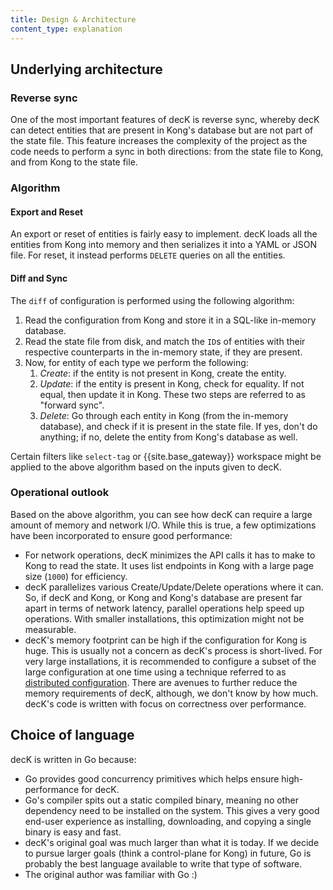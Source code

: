 ```yaml
---
title: Design & Architecture
content_type: explanation
---
```


## Underlying architecture

### Reverse sync

One of the most important features of decK is reverse sync, whereby decK can
detect entities that are present in Kong's database but are not part of the
state file.
This feature increases the complexity of the project as the code needs to
perform a sync in both directions: from the state file to Kong, and from Kong
to the state file.

### Algorithm

#### Export and Reset

An export or reset of entities is fairly easy to implement.
decK loads all the entities from Kong into memory and then serializes
it into a YAML or JSON file. For reset, it instead performs `DELETE` queries
on all the entities.

#### Diff and Sync

The `diff` of configuration is performed using the following algorithm:

1. Read the configuration from Kong and store it in a SQL-like in-memory
   database.
1. Read the state file from disk, and match the `ID`s of entities with their
   respective counterparts in the in-memory state, if they are present.
1. Now, for entity of each type we perform the following:
   1. *Create*: if the entity is not present in Kong, create the entity.
   1. *Update*: if the entity is present in Kong, check for equality. If not
      equal, then update it in Kong. These two steps are referred to as
      "forward sync".
   1. *Delete*: Go through each entity in Kong (from the in-memory database),
      and check if it is present in the state file. If yes, don't do anything;
      if no, delete the entity from Kong's database as well.

Certain filters like `select-tag` or {{site.base_gateway}} workspace might be applied
to the above algorithm based on the inputs given to decK.

### Operational outlook

Based on the above algorithm, you can see how decK can require a large amount
of memory and network I/O. While this is true, a few optimizations have
been incorporated to ensure good performance:
- For network operations, decK minimizes the API calls it has to make to Kong
  to read the state. It uses list endpoints in Kong with a large page size
  (`1000`) for efficiency.
- decK parallelizes various Create/Update/Delete operations where it can. So,
  if decK and Kong, or Kong and Kong's database are present far apart in terms
  of network latency, parallel operations help speed up operations.
  With smaller installations, this optimization might not be measurable.
- decK's memory footprint can be high if the configuration for Kong is huge.
  This is usually not a concern as decK's process is short-lived. For very
  large installations, it is recommended to configure a subset of
  the large configuration at one time using a technique referred to as
  [distributed configuration](/deck/{{page.release}}/guides/distributed-configuration/).
  There are avenues to further reduce the memory requirements of decK,
  although, we don't know by how much. decK's code is written with focus on
  correctness over performance.

## Choice of language

decK is written in Go because:
- Go provides good concurrency primitives which helps ensure high-performance
  for decK.
- Go's compiler spits out a static compiled binary, meaning no other dependency
  need to be installed on the system. This gives a very good end-user experience
  as installing, downloading, and copying a single binary is easy and fast.
- decK's original goal was much larger than what it is today. If we decide to
  pursue larger goals (think a control-plane for Kong) in future,
  Go is probably the best language available to write that type of software.
- The original author was familiar with Go :)
